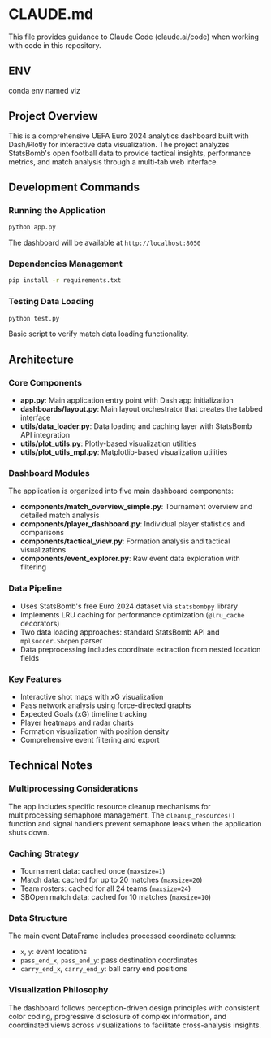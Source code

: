 # CLAUDE.md

This file provides guidance to Claude Code (claude.ai/code) when working with code in this repository.

## ENV
conda env named viz

## Project Overview

This is a comprehensive UEFA Euro 2024 analytics dashboard built with Dash/Plotly for interactive data visualization. The project analyzes StatsBomb's open football data to provide tactical insights, performance metrics, and match analysis through a multi-tab web interface.

## Development Commands

### Running the Application
```bash
python app.py
```
The dashboard will be available at `http://localhost:8050`

### Dependencies Management
```bash
pip install -r requirements.txt
```

### Testing Data Loading
```bash
python test.py
```
Basic script to verify match data loading functionality.

## Architecture

### Core Components
- **app.py**: Main application entry point with Dash app initialization
- **dashboards/layout.py**: Main layout orchestrator that creates the tabbed interface
- **utils/data_loader.py**: Data loading and caching layer with StatsBomb API integration
- **utils/plot_utils.py**: Plotly-based visualization utilities
- **utils/plot_utils_mpl.py**: Matplotlib-based visualization utilities

### Dashboard Modules
The application is organized into five main dashboard components:
- **components/match_overview_simple.py**: Tournament overview and detailed match analysis
- **components/player_dashboard.py**: Individual player statistics and comparisons  
- **components/tactical_view.py**: Formation analysis and tactical visualizations
- **components/event_explorer.py**: Raw event data exploration with filtering

### Data Pipeline
- Uses StatsBomb's free Euro 2024 dataset via `statsbombpy` library
- Implements LRU caching for performance optimization (`@lru_cache` decorators)
- Two data loading approaches: standard StatsBomb API and `mplsoccer.Sbopen` parser
- Data preprocessing includes coordinate extraction from nested location fields

### Key Features
- Interactive shot maps with xG visualization
- Pass network analysis using force-directed graphs  
- Expected Goals (xG) timeline tracking
- Player heatmaps and radar charts
- Formation visualization with position density
- Comprehensive event filtering and export

## Technical Notes

### Multiprocessing Considerations
The app includes specific resource cleanup mechanisms for multiprocessing semaphore management. The `cleanup_resources()` function and signal handlers prevent semaphore leaks when the application shuts down.

### Caching Strategy
- Tournament data: cached once (`maxsize=1`)
- Match data: cached for up to 20 matches (`maxsize=20`) 
- Team rosters: cached for all 24 teams (`maxsize=24`)
- SBOpen match data: cached for 10 matches (`maxsize=10`)

### Data Structure
The main event DataFrame includes processed coordinate columns:
- `x`, `y`: event locations
- `pass_end_x`, `pass_end_y`: pass destination coordinates  
- `carry_end_x`, `carry_end_y`: ball carry end positions

### Visualization Philosophy
The dashboard follows perception-driven design principles with consistent color coding, progressive disclosure of complex information, and coordinated views across visualizations to facilitate cross-analysis insights.